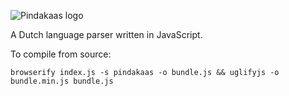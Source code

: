 ![Pindakaas logo](http://i.imgur.com/fDHZYfC.png)

A Dutch language parser written in JavaScript.

To compile from source:

    browserify index.js -s pindakaas -o bundle.js && uglifyjs -o bundle.min.js bundle.js
